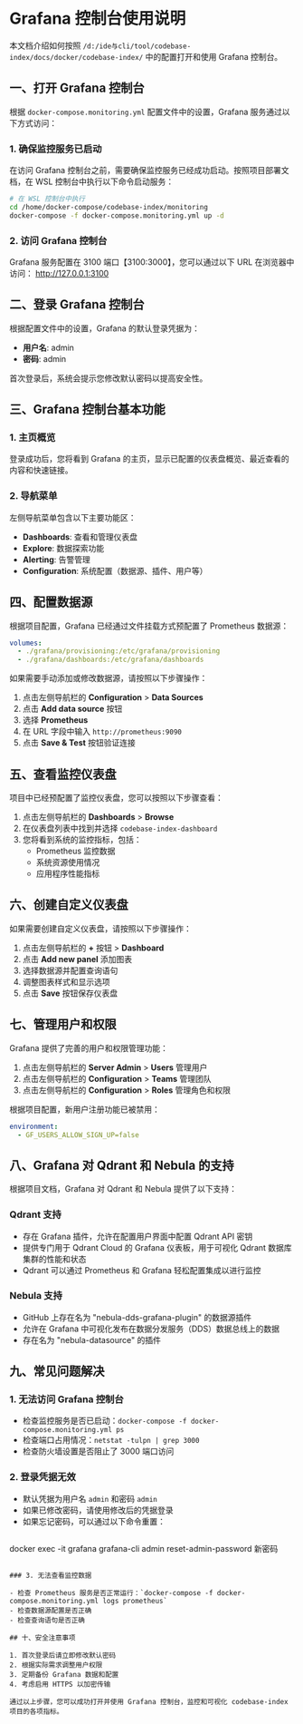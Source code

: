 # Grafana 控制台使用说明

本文档介绍如何按照 `/d:/ide与cli/tool/codebase-index/docs/docker/codebase-index/` 中的配置打开和使用 Grafana 控制台。

## 一、打开 Grafana 控制台

根据 `docker-compose.monitoring.yml` 配置文件中的设置，Grafana 服务通过以下方式访问：

### 1. 确保监控服务已启动

在访问 Grafana 控制台之前，需要确保监控服务已经成功启动。按照项目部署文档，在 WSL 控制台中执行以下命令启动服务：

```bash
# 在 WSL 控制台中执行
cd /home/docker-compose/codebase-index/monitoring
docker-compose -f docker-compose.monitoring.yml up -d
```

### 2. 访问 Grafana 控制台

Grafana 服务配置在 3100 端口【3100:3000】，您可以通过以下 URL 在浏览器中访问：
http://127.0.0.1:3100

## 二、登录 Grafana 控制台

根据配置文件中的设置，Grafana 的默认登录凭据为：

- **用户名**: admin
- **密码**: admin

首次登录后，系统会提示您修改默认密码以提高安全性。

## 三、Grafana 控制台基本功能

### 1. 主页概览

登录成功后，您将看到 Grafana 的主页，显示已配置的仪表盘概览、最近查看的内容和快速链接。

### 2. 导航菜单

左侧导航菜单包含以下主要功能区：

- **Dashboards**: 查看和管理仪表盘
- **Explore**: 数据探索功能
- **Alerting**: 告警管理
- **Configuration**: 系统配置（数据源、插件、用户等）

## 四、配置数据源

根据项目配置，Grafana 已经通过文件挂载方式预配置了 Prometheus 数据源：

```yaml
volumes:
  - ./grafana/provisioning:/etc/grafana/provisioning
  - ./grafana/dashboards:/etc/grafana/dashboards
```

如果需要手动添加或修改数据源，请按照以下步骤操作：

1. 点击左侧导航栏的 **Configuration** > **Data Sources**
2. 点击 **Add data source** 按钮
3. 选择 **Prometheus**
4. 在 URL 字段中输入 `http://prometheus:9090`
5. 点击 **Save & Test** 按钮验证连接

## 五、查看监控仪表盘

项目中已经预配置了监控仪表盘，您可以按照以下步骤查看：

1. 点击左侧导航栏的 **Dashboards** > **Browse**
2. 在仪表盘列表中找到并选择 `codebase-index-dashboard`
3. 您将看到系统的监控指标，包括：
   - Prometheus 监控数据
   - 系统资源使用情况
   - 应用程序性能指标

## 六、创建自定义仪表盘

如果需要创建自定义仪表盘，请按照以下步骤操作：

1. 点击左侧导航栏的 **+** 按钮 > **Dashboard**
2. 点击 **Add new panel** 添加图表
3. 选择数据源并配置查询语句
4. 调整图表样式和显示选项
5. 点击 **Save** 按钮保存仪表盘

## 七、管理用户和权限

Grafana 提供了完善的用户和权限管理功能：

1. 点击左侧导航栏的 **Server Admin** > **Users** 管理用户
2. 点击左侧导航栏的 **Configuration** > **Teams** 管理团队
3. 点击左侧导航栏的 **Configuration** > **Roles** 管理角色和权限

根据项目配置，新用户注册功能已被禁用：

```yaml
environment:
  - GF_USERS_ALLOW_SIGN_UP=false
```

## 八、Grafana 对 Qdrant 和 Nebula 的支持

根据项目文档，Grafana 对 Qdrant 和 Nebula 提供了以下支持：

### Qdrant 支持

- 存在 Grafana 插件，允许在配置用户界面中配置 Qdrant API 密钥
- 提供专门用于 Qdrant Cloud 的 Grafana 仪表板，用于可视化 Qdrant 数据库集群的性能和状态
- Qdrant 可以通过 Prometheus 和 Grafana 轻松配置集成以进行监控

### Nebula 支持

- GitHub 上存在名为 "nebula-dds-grafana-plugin" 的数据源插件
- 允许在 Grafana 中可视化发布在数据分发服务（DDS）数据总线上的数据
- 存在名为 "nebula-datasource" 的插件

## 九、常见问题解决

### 1. 无法访问 Grafana 控制台

- 检查监控服务是否已启动：`docker-compose -f docker-compose.monitoring.yml ps`
- 检查端口占用情况：`netstat -tulpn | grep 3000`
- 检查防火墙设置是否阻止了 3000 端口访问

### 2. 登录凭据无效

- 默认凭据为用户名 `admin` 和密码 `admin`
- 如果已修改密码，请使用修改后的凭据登录
- 如果忘记密码，可以通过以下命令重置：
  ```bash
docker exec -it grafana grafana-cli admin reset-admin-password 新密码
  ```

### 3. 无法查看监控数据

- 检查 Prometheus 服务是否正常运行：`docker-compose -f docker-compose.monitoring.yml logs prometheus`
- 检查数据源配置是否正确
- 检查查询语句是否正确

## 十、安全注意事项

1. 首次登录后请立即修改默认密码
2. 根据实际需求调整用户权限
3. 定期备份 Grafana 数据和配置
4. 考虑启用 HTTPS 以加密传输

通过以上步骤，您可以成功打开并使用 Grafana 控制台，监控和可视化 codebase-index 项目的各项指标。